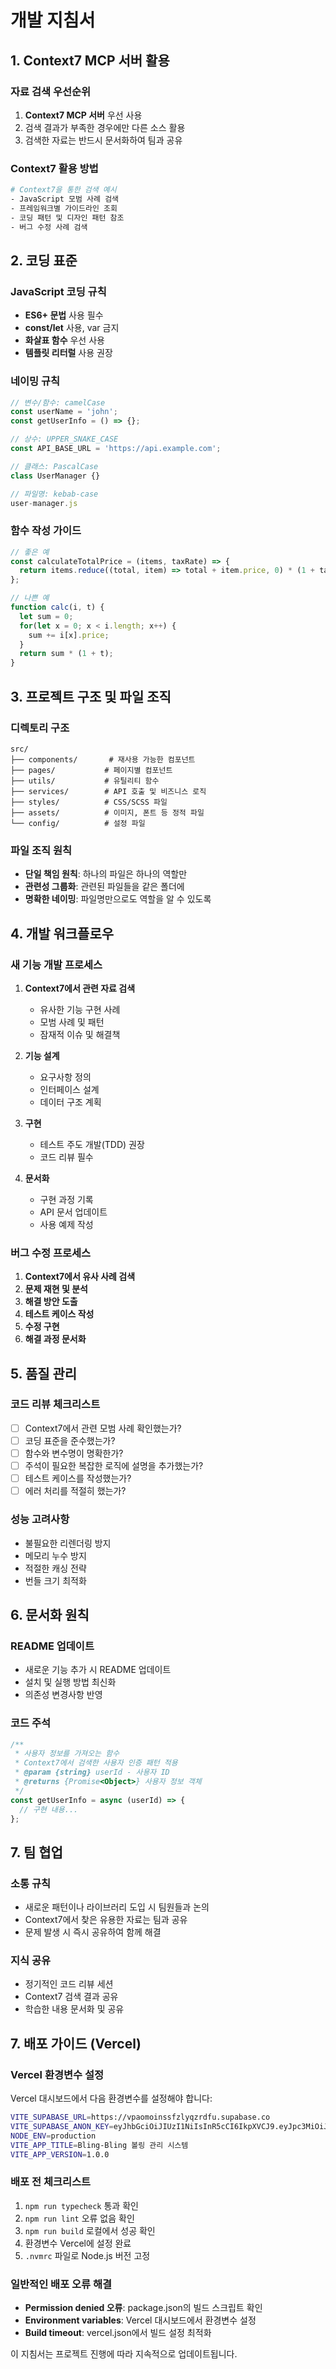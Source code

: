 # 개발 지침서

## 1. Context7 MCP 서버 활용

### 자료 검색 우선순위
1. **Context7 MCP 서버** 우선 사용
2. 검색 결과가 부족한 경우에만 다른 소스 활용
3. 검색한 자료는 반드시 문서화하여 팀과 공유

### Context7 활용 방법
```bash
# Context7을 통한 검색 예시
- JavaScript 모범 사례 검색
- 프레임워크별 가이드라인 조회
- 코딩 패턴 및 디자인 패턴 참조
- 버그 수정 사례 검색
```

## 2. 코딩 표준

### JavaScript 코딩 규칙
- **ES6+ 문법** 사용 필수
- **const/let** 사용, var 금지
- **화살표 함수** 우선 사용
- **템플릿 리터럴** 사용 권장

### 네이밍 규칙
```javascript
// 변수/함수: camelCase
const userName = 'john';
const getUserInfo = () => {};

// 상수: UPPER_SNAKE_CASE
const API_BASE_URL = 'https://api.example.com';

// 클래스: PascalCase
class UserManager {}

// 파일명: kebab-case
user-manager.js
```

### 함수 작성 가이드
```javascript
// 좋은 예
const calculateTotalPrice = (items, taxRate) => {
  return items.reduce((total, item) => total + item.price, 0) * (1 + taxRate);
};

// 나쁜 예
function calc(i, t) {
  let sum = 0;
  for(let x = 0; x < i.length; x++) {
    sum += i[x].price;
  }
  return sum * (1 + t);
}
```

## 3. 프로젝트 구조 및 파일 조직

### 디렉토리 구조
```
src/
├── components/       # 재사용 가능한 컴포넌트
├── pages/           # 페이지별 컴포넌트
├── utils/           # 유틸리티 함수
├── services/        # API 호출 및 비즈니스 로직
├── styles/          # CSS/SCSS 파일
├── assets/          # 이미지, 폰트 등 정적 파일
└── config/          # 설정 파일
```

### 파일 조직 원칙
- **단일 책임 원칙**: 하나의 파일은 하나의 역할만
- **관련성 그룹화**: 관련된 파일들을 같은 폴더에
- **명확한 네이밍**: 파일명만으로도 역할을 알 수 있도록

## 4. 개발 워크플로우

### 새 기능 개발 프로세스
1. **Context7에서 관련 자료 검색**
   - 유사한 기능 구현 사례
   - 모범 사례 및 패턴
   - 잠재적 이슈 및 해결책

2. **기능 설계**
   - 요구사항 정의
   - 인터페이스 설계
   - 데이터 구조 계획

3. **구현**
   - 테스트 주도 개발(TDD) 권장
   - 코드 리뷰 필수

4. **문서화**
   - 구현 과정 기록
   - API 문서 업데이트
   - 사용 예제 작성

### 버그 수정 프로세스
1. **Context7에서 유사 사례 검색**
2. **문제 재현 및 분석**
3. **해결 방안 도출**
4. **테스트 케이스 작성**
5. **수정 구현**
6. **해결 과정 문서화**

## 5. 품질 관리

### 코드 리뷰 체크리스트
- [ ] Context7에서 관련 모범 사례 확인했는가?
- [ ] 코딩 표준을 준수했는가?
- [ ] 함수와 변수명이 명확한가?
- [ ] 주석이 필요한 복잡한 로직에 설명을 추가했는가?
- [ ] 테스트 케이스를 작성했는가?
- [ ] 에러 처리를 적절히 했는가?

### 성능 고려사항
- 불필요한 리렌더링 방지
- 메모리 누수 방지
- 적절한 캐싱 전략
- 번들 크기 최적화

## 6. 문서화 원칙

### README 업데이트
- 새로운 기능 추가 시 README 업데이트
- 설치 및 실행 방법 최신화
- 의존성 변경사항 반영

### 코드 주석
```javascript
/**
 * 사용자 정보를 가져오는 함수
 * Context7에서 검색한 사용자 인증 패턴 적용
 * @param {string} userId - 사용자 ID
 * @returns {Promise<Object>} 사용자 정보 객체
 */
const getUserInfo = async (userId) => {
  // 구현 내용...
};
```

## 7. 팀 협업

### 소통 규칙
- 새로운 패턴이나 라이브러리 도입 시 팀원들과 논의
- Context7에서 찾은 유용한 자료는 팀과 공유
- 문제 발생 시 즉시 공유하여 함께 해결

### 지식 공유
- 정기적인 코드 리뷰 세션
- Context7 검색 결과 공유
- 학습한 내용 문서화 및 공유

## 7. 배포 가이드 (Vercel)

### Vercel 환경변수 설정
Vercel 대시보드에서 다음 환경변수를 설정해야 합니다:

```bash
VITE_SUPABASE_URL=https://vpaomoinssfzlyqzrdfu.supabase.co
VITE_SUPABASE_ANON_KEY=eyJhbGciOiJIUzI1NiIsInR5cCI6IkpXVCJ9.eyJpc3MiOiJzdXBhYmFzZSIsInJlZiI6InZwYW9tb2luc3Nmemx5cXpyZGZ1Iiwicm9sZSI6ImFub24iLCJpYXQiOjE3NTAzOTc0OTMsImV4cCI6MjA2NTk3MzQ5M30.8GaHGvJjgmJizxTRs_LPFaL-ANxzVleuvcM6L5UcNyg
NODE_ENV=production
VITE_APP_TITLE=Bling-Bling 볼링 관리 시스템
VITE_APP_VERSION=1.0.0
```

### 배포 전 체크리스트
1. `npm run typecheck` 통과 확인
2. `npm run lint` 오류 없음 확인
3. `npm run build` 로컬에서 성공 확인
4. 환경변수 Vercel에 설정 완료
5. `.nvmrc` 파일로 Node.js 버전 고정

### 일반적인 배포 오류 해결
- **Permission denied 오류**: package.json의 빌드 스크립트 확인
- **Environment variables**: Vercel 대시보드에서 환경변수 설정
- **Build timeout**: vercel.json에서 빌드 설정 최적화

이 지침서는 프로젝트 진행에 따라 지속적으로 업데이트됩니다.
